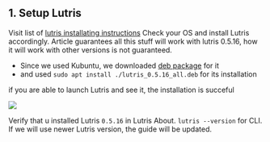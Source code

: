 ## 1. Setup Lutris

Visit list of [lutris installating instructions](<https://lutris.net/downloads>)
Check your OS and install Lutris accordingly. Article guarantees all this stuff will work with lutris 0.5.16, how it will work with other versions is not guaranteed.

- Since we used Kubuntu, we downloaded [deb package](<https://github.com/lutris/lutris/releases/tag/v0.5.16>) for it
- and used `sudo apt install ./lutris_0.5.16_all.deb` for its installation

if you are able to launch Lutris and see it, the installation is succeful

![]({{.StaticRoot}}article_freelancer_setup_at_linux/installed_lutris.png)

Verify that u installed Lutris `0.5.16` in Lutris About. `lutris --version` for CLI.
If we will use newer Lutris version, the guide will be updated.
